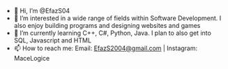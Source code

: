 - 👋 Hi, I’m @EfazS04
- 👀 I’m interested in a wide range of fields within Software Development. I also enjoy building programs and designing websites and games
- 🌱 I’m currently learning C++, C#, Python, Java. I plan to also get into SQL, Javascript and HTML
- 📫 How to reach me: Email: EfazS2004@gmail.com | Instagram: MaceLogice

<!---
EfazS04/EfazS04 is a ✨ special ✨ repository because its `README.md` (this file) appears on your GitHub profile.
You can click the Preview link to take a look at your changes.
--->
